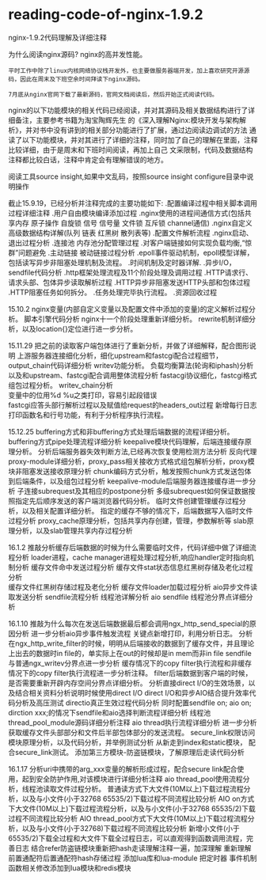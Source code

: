# reading-code-of-nginx-1.9.2
nginx-1.9.2代码理解及详细注释

为什么阅读nginx源码?
    nginx的高并发性能。
	
	平时工作中除了linux内核网络协议栈开发外，也主要做服务器端开发，加上喜欢研究开源源码，因此在周末及下班空余时间拜读下nginx源码。

	7月底从nginx官网下载了最新源码，官网文档阅读后，然后开始正式阅读代码。

nginx的以下功能模块的相关代码已经阅读，并对其源码及相关数据结构进行了详细备注，主要参考书籍为淘宝陶辉先生
的《深入理解Nginx:模块开发与架构解析》，并对书中没有讲到的相关部分功能进行了扩展，通过边阅读边调试的方法
通读了以下功能模块，并对其进行了详细的注释，同时加了自己的理解在里面，注释比较详细，由于是周末和下班时间阅读，再加上自己
文采限制，代码及数据结构注释都比较白话，注释中肯定会有理解错误的地方。

阅读工具source insight,如果中文乱码，按照source insight configure目录中说明操作


截止15.9.19，已经分析并注释完成的主要功能如下:
	.配置编译过程中相关脚本调用过程详细注释
	.用户自由模块编译添加过程
	.nginx使用的进程间通信方式(包括共享内存 原子操作 自旋锁 信号 信号量 文件锁 互斥锁 channel通信)
	.nginx自定义高级数据结构详解(队列 链表 红黑树 散列表等)
	.配置文件解析流程
	.nginx启动、退出过程分析
	.连接池 内存池分配管理过程
	.对客户端链接如何实现负载均衡,“惊群”问题避免
	.主动链接 被动链接过程分析
	.epoll事件驱动机制，epoll模型详解，包括读写异步非阻塞处理机制及流程。
	.时间机制及定时器详解.
	.异步I/O，sendfile代码分析
	.http框架处理流程及11个阶段处理及调用过程
	.HTTP请求行、请求头部、包体异步读取解析过程
	.HTTP异步非阻塞发送HTTP头部和包体过程
	.HTTP阻塞任务如何拆分。
	.任务处理完毕执行流程。
	.资源回收过程
	

15.10.2
	nginx变量(内部自定义变量以及配置文件中添加的变量)的定义解析过程分析。
	脚本引擎代码分析
	nginx十一个阶段处理重新详细分析。
	rewrite机制详细分析，以及location{}定位进行进一步分析。

15.11.29
	把之前的读取客户端包体进行了重新分析，并做了详细解释，配合图形说明
	上游服务器连接细化分析，细化upstream和fastcgi配合过程细节，
	output_chain代码详细分析 
	writev功能分析。
	负载均衡算法(轮询和iphash)分析以及和upstream、fastcgi配合调用整体流程分析
	fastacgi协议细化，fastcgi格式组包过程分析。 
	writev_chain分析   
	变量中的位用%d %u之类打印，容易引起段错误  
	fastcgi应答头部行解析过程以及赋值给request的headers_out过程
	新增每行日志打印函数名和行号功能，有利于分析程序执行流程。
	
15.12.25
	buffering方式和非buffering方式处理后端数据的流程详细分析。
    buffering方式pipe处理流程详细分析
    keepalive模块代码理解，后端连接缓存原理分析。
    分析后端服务器失效判断方法,已经再次恢复使用检测方法分析
    反向代理proxy-module详细分析，proxy_pass相关接收方式格式组包解析分析，proxy模块非阻塞发送接收原理分析
    chunk编码方式分析，触发按照chunk方式发送包体到后端条件，以及组包过程分析
    keepalive-module后端服务器连接缓存进一步分析
    子连接subrequest及其相应的postpone分析
    多级subrequest如何保证数据按照指定先后顺序发送的客户端浏览器代码分析。
    临时文件创建管理缓存过程分析，以及相关配置详细分析。
    指定的缓存不够的情况下，后端数据写入临时文件过程分析
    proxy_cache原理分析，包括共享内存创建，管理，参数解析等
    slab原理分析，以及slab管理共享内存过程分析
	
16.1.2
	推敲分析缓存后端数据的时候为什么需要临时文件，代码详细中做了详细流程分析
    loader进程，cache manager进程处理过程分析,响应handler定时指向机制分析
    缓存文件命中发送过程分析
    缓存文件stat状态信息红黑树存储及老化过程分析  
    缓存文件红黑树存储过程及老化分析
    缓存文件loader加载过程分析
    aio异步文件读取发送分析
    sendfile流程分析
    线程池详解分析
    aio sendfile 线程池分界点详细分析
	
16.1.10
	推敲为什么每次在发送后端数据最后都会调用ngx_http_send_special的原因分析
    进一步分析aio异步事件触发流程
    关键点新增打印，利用分析日志。
    分析在ngx_http_write_filter的时候，明明从后端接收的数据到了缓存文件，并且理论上出去的数据时in file的，单实际上在out的时候却是in mem而非in file
    sendfile与普通ngx_writev分界点进一步分析
    缓存情况下的copy filter执行流程和非缓存情况下的copy filter执行流程进一步分析注释。
    filter后端数据到客户端的时候，是否需要重新开辟内存空间分界点详细分析。
    分析直接direct I/O的生效场景，以及结合相关资料分析说明时候使用direct I/O
    direct I/O和异步AIO结合提升效率代码分析及高压测试
    directio真正生效过程代码分析
    同时配置sendfile on;  aio on; dirction xxx;的情况下sendfile和aio选择判断流程详细分析
    线程池thread_pool_module源码详细分析注释 
    aio thread执行流程详细分析
    进一步分析获取缓存文件头部部分和文件后半部包体部分的发送流程。
    secure_link权限访问模块原理分析，以及代码分析，并举例测试分析
    从新走到index和static模块， 配合secure_link测试。
    添加第三方模块-防盗链模块，了解原理后走读代码分析
	
16.1.17
	分析uri中携带的arg_xxx变量的解析形成过程，配合secure link配合使用，起到安全防护作用,对该模块进行详细分析注释
    aio thread_pool使用流程分析，线程池读取文件过程分析。
    普通读方式下大文件(10M以上)下载过程流程分析，以及与小文件(小于32768 65535/2)下载过程不同流程比较分析
    AIO on方式下大文件(10M以上)下载过程流程分析，以及与小文件(小于32768 65535/2)下载过程不同流程比较分析
    AIO thread_pool方式下大文件(10M以上)下载过程流程分析，以及与小文件(小于32768)下载过程不同流程比较分析
    新增小文件(小于65535/2)下载全过程和大文件下载全过程日志，可以直观得到函数调用流程，完善日志
    结合refer防盗链模块重新把hash走读理解注释一遍，加深理解
    重新理解前置通配符后置通配符hash存储过程
    添加lua库和lua-module 把定时器 事件机制函数相关修改添加到lua模块和redis模块
